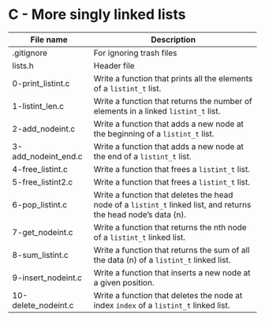 # C - More singly linked lists

| File name           | Description                                                                                                     |
| ------------------- | --------------------------------------------------------------------------------------------------------------- |
| .gitignore          | For ignoring trash files                                                                                        |
| lists.h             | Header file                                                                                                     |
| 0-print_listint.c   | Write a function that prints all the elements of a `listint_t` list.                                            |
| 1-listint_len.c     | Write a function that returns the number of elements in a linked `listint_t` list.                              |
| 2-add_nodeint.c     | Write a function that adds a new node at the beginning of a `listint_t` list.                                   |
| 3-add_nodeint_end.c | Write a function that adds a new node at the end of a `listint_t` list.                                         |
| 4-free_listint.c    | Write a function that frees a `listint_t` list.                                                                 |
| 5-free_listint2.c   | Write a function that frees a `listint_t` list.                                                                 |
| 6-pop_listint.c     | Write a function that deletes the head node of a `listint_t` linked list, and returns the head node’s data (n). |
| 7-get_nodeint.c     | Write a function that returns the nth node of a `listint_t` linked list.                                        |
| 8-sum_listint.c     | Write a function that returns the sum of all the data (n) of a `listint_t` linked list.                         |
| 9-insert_nodeint.c  | Write a function that inserts a new node at a given position.                                                   |
| 10-delete_nodeint.c | Write a function that deletes the node at index `index` of a `listint_t` linked list.                           |

